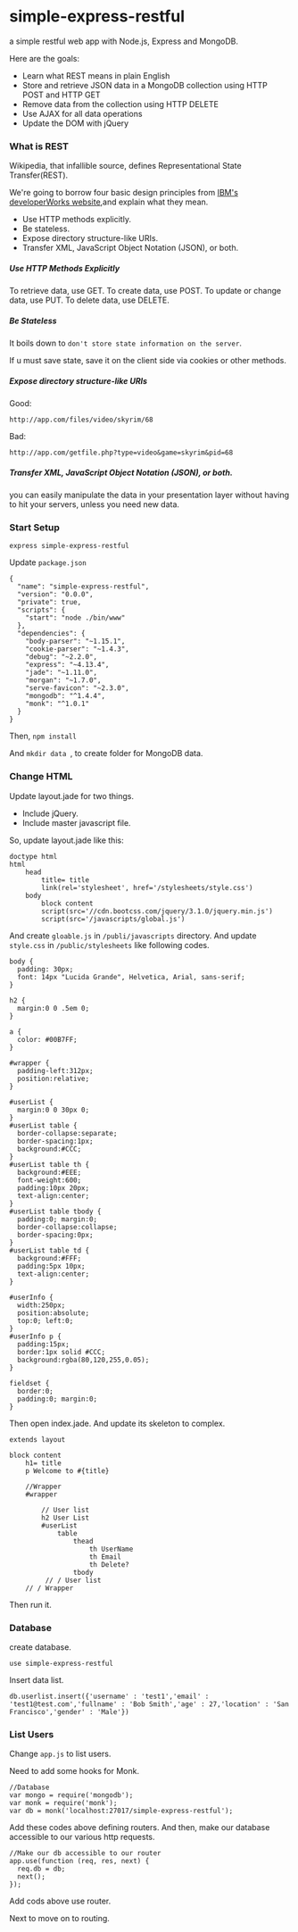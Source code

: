 # simple-express-restful
a simple restful web app with Node.js, Express and MongoDB.

Here are the goals:

* Learn what REST means in plain English
* Store and retrieve JSON data in a MongoDB collection using HTTP POST and HTTP GET
* Remove data from the collection using HTTP DELETE
* Use AJAX for all data operations
* Update the DOM with jQuery

### What is REST

Wikipedia, that infallible source, defines Representational State Transfer(REST).

We're going to borrow four basic design principles from [IBM's developerWorks website](http://www.ibm.com/developerworks/webservices/library/ws-restful/),and explain what they mean.

* Use HTTP methods explicitly.
* Be stateless.
* Expose directory structure-like URIs.
* Transfer XML, JavaScript Object Notation (JSON), or both.

##### Use HTTP Methods Explicitly
To retrieve data, use GET.
To create data, use POST.
To update or change data, use PUT.
To delete data, use DELETE.
    
##### Be Stateless
It boils down to `don't store state information on the server`.

If u must save state, save it on the client side via cookies or other methods.

##### Expose directory structure-like URIs
Good:

    http://app.com/files/video/skyrim/68

Bad:

    http://app.com/getfile.php?type=video&game=skyrim&pid=68
    
##### Transfer XML, JavaScript Object Notation (JSON), or both.

you can easily manipulate the data in your presentation layer without having to hit your servers, unless you need new data.


### Start Setup

    express simple-express-restful
    
Update `package.json`

    {
      "name": "simple-express-restful",
      "version": "0.0.0",
      "private": true,
      "scripts": {
        "start": "node ./bin/www"
      },
      "dependencies": {
        "body-parser": "~1.15.1",
        "cookie-parser": "~1.4.3",
        "debug": "~2.2.0",
        "express": "~4.13.4",
        "jade": "~1.11.0",
        "morgan": "~1.7.0",
        "serve-favicon": "~2.3.0",
        "mongodb": "^1.4.4",
        "monk": "^1.0.1"
      }
    }

Then, `npm install`

And `mkdir data `, to create folder for MongoDB data.

### Change HTML

Update layout.jade for two things. 
    
* Include jQuery.
* Include master javascript file.

So, update layout.jade like this:

    doctype html
    html
        head
            title= title
            link(rel='stylesheet', href='/stylesheets/style.css')
        body
            block content
            script(src='//cdn.bootcss.com/jquery/3.1.0/jquery.min.js')
            script(src='/javascripts/global.js')
    
And create `gloable.js` in `/publi/javascripts` directory. And update `style.css` in `/public/stylesheets` like following codes.
 
    body {
      padding: 30px;
      font: 14px "Lucida Grande", Helvetica, Arial, sans-serif;
    }
    
    h2 {
      margin:0 0 .5em 0;
    }
    
    a {
      color: #00B7FF;
    }
    
    #wrapper {
      padding-left:312px;
      position:relative;
    }
    
    #userList {
      margin:0 0 30px 0;
    }
    #userList table {
      border-collapse:separate;
      border-spacing:1px;
      background:#CCC;
    }
    #userList table th {
      background:#EEE;
      font-weight:600;
      padding:10px 20px;
      text-align:center;
    }
    #userList table tbody {
      padding:0; margin:0;
      border-collapse:collapse;
      border-spacing:0px;
    }
    #userList table td {
      background:#FFF;
      padding:5px 10px;
      text-align:center;
    }
    
    #userInfo {
      width:250px;
      position:absolute;
      top:0; left:0;
    }
    #userInfo p {
      padding:15px;
      border:1px solid #CCC;
      background:rgba(80,120,255,0.05);
    }
    
    fieldset {
      border:0;
      padding:0; margin:0;
    }
    
Then open index.jade. And update its skeleton to complex.

    extends layout
    
    block content
        h1= title
        p Welcome to #{title}
    
        //Wrapper
        #wrapper
    
            // User list
            h2 User List
            #userList
                table
                    thead
                        th UserName
                        th Email
                        th Delete?
                    tbody
             // / User list
        // / Wrapper
    
Then run it.

### Database

create database.

    use simple-express-restful
    
Insert data list.

    db.userlist.insert({'username' : 'test1','email' : 'test1@test.com','fullname' : 'Bob Smith','age' : 27,'location' : 'San Francisco','gender' : 'Male'})
    
### List Users
Change `app.js` to list users.

Need to add some hooks for Monk.

    //Database
    var mongo = require('mongodb');
    var monk = require('monk');
    var db = monk('localhost:27017/simple-express-restful');
    
Add these codes above defining routers. And then, make our database accessible to our various http requests.

    //Make our db accessible to our router
    app.use(function (req, res, next) {
      req.db = db;
      next();
    });
    
Add cods above use router.

Next to move on to routing.